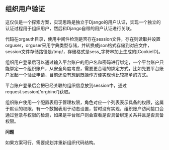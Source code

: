 ## 组织用户验证
这仅仅是一个探索方案，实现思路是独立于Django的用户认证，实现一个独立的认证过程用于组织用户，然后和Django自带的用户认证进行关联。

代码在orgauth目录，使用中间件检测是否存在session文件，存在则读取并设置orguser，orguser采用字典类型存储，并转换成json格式存储到对应文件，session文件存储路径是/tmp/，存储格式是sess_字符串加上生成的[CookieID]。

组织用户登录后可以通过输入平台账户的用户名和密码进行绑定，一个平台账户只能绑定一个组织账户，从安全角度考虑，需要更合理的绑定方式，比如先要平台账户发起一个验证申请，目前还没有想到既操作方便实现也比较简单的方式。

平台账户登录后会把已经关联的组织信息放到session中，通过request.session[‘orgbind’]获取。

组织账户使用一个配置表用于管理权限，角色对应一个列表表示具备的权限，这属于默认的权限，有一个数据表用于动态设置，暂时没有实现，组织账户访问接口会通过登录与权限的检测，如果是平台账户则会查看是否具备绑定关系并且是否具备权限。



**问题**

如果方案可行，需要规划并重新组织代码结构。